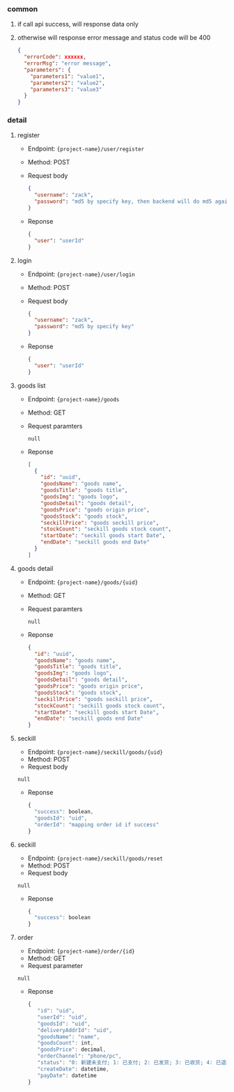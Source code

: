 ### common

1. if call api success, will response data only
2. otherwise will response error message and status code will be 400

   ```json
   {
     "errorCode": xxxxxx,
     "errorMsg": "error message",
     "parameters": {
       "parameters1": "value1",
       "parameters2": "value2",
       "parameters3": "value3"
     }
   }
   ```

### detail

1. register

   - Endpoint: `{project-name}/user/register`
   - Method: POST
   - Request body

     ```json
     {
       "username": "zack",
       "password": "md5 by specify key, then backend will do md5 again with randon salt, which will be store in database"
     }
     ```

   - Reponse

     ```json
     {
       "user": "userId"
     }
     ```

2. login

   - Endpoint: `{project-name}/user/login`
   - Method: POST
   - Request body

     ```json
     {
       "username": "zack",
       "password": "md5 by specify key"
     }
     ```

   - Reponse

     ```json
     {
       "user": "userId"
     }
     ```

3. goods list

   - Endpoint: `{project-name}/goods`
   - Method: GET
   - Request paramters

     `null`

   - Reponse

     ```json
     [
       {
         "id": "uuid",
         "goodsName": "goods name",
         "goodsTitle": "goods title",
         "goodsImg": "goods logo",
         "goodsDetail": "goods detail",
         "goodsPrice": "goods origin price",
         "goodsStock": "goods stock",
         "seckillPrice": "goods seckill price",
         "stockCount": "seckill goods stock count",
         "startDate": "seckill goods start Date",
         "endDate": "seckill goods end Date"
       }
     ]
     ```

4. goods detail

   - Endpoint: `{project-name}/goods/{uid}`
   - Method: GET
   - Request paramters

     `null`

   - Reponse

     ```json
     {
       "id": "uuid",
       "goodsName": "goods name",
       "goodsTitle": "goods title",
       "goodsImg": "goods logo",
       "goodsDetail": "goods detail",
       "goodsPrice": "goods origin price",
       "goodsStock": "goods stock",
       "seckillPrice": "goods seckill price",
       "stockCount": "seckill goods stock count",
       "startDate": "seckill goods start Date",
       "endDate": "seckill goods end Date"
     }
     ```

5. seckill

   - Endpoint: `{project-name}/seckill/goods/{uid}`
   - Method: POST
   - Request body

   `null`

   - Reponse

     ```js
     {
       "success": boolean,
       "goodsId": "uid",
       "orderId": "mapping order id if success"
     }
     ```

6. seckill

   - Endpoint: `{project-name}/seckill/goods/reset`
   - Method: POST
   - Request body

   `null`

   - Reponse

     ```js
     {
       "success": boolean
     }
     ```

7. order

   - Endpoint: `{project-name}/order/{id}`
   - Method: GET
   - Request parameter

   `null`

   - Reponse

     ```js
     {
        "id": "uid",
        "userId": "uid",
        "goodsId": "uid",
        "deliveryAddrId": "uid",
        "goodsName": "name",
        "goodsCount": int,
        "goodsPrice": decimal,
        "orderChannel": "phone/pc",
        "status": "0: 新建未支付; 1: 已支付; 2: 已发货; 3: 已收货; 4: 已退款; 5: 已完成";
        "createDate": datetime,
        "payDate": datetime
     }
     ```
